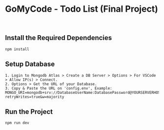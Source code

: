 # GoMyCode - Todo List (Final Project)

<br>

## Install the Required Dependencies

```
npm install
```

## Setup Database

```
1. Login to Mongodb Atlas > Create a DB Server > Options > For VSCode > Allow IP(s) > Connect.
2. Options > Get the URL of your Database.
3. Copy & Paste the URL on 'config.env', Example: MONGO_URI=mongodb+srv://DatabaseUserName:DatabasePassword@YOURSERVERHOSTNAME.mongodb.net/TableName?retryWrites=true&w=majority
```

## Run the Project

```
npm run dev
```
